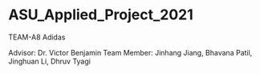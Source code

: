 # ASU_Applied_Project_2021

TEAM-A8 Adidas

Advisor: Dr. Victor Benjamin
Team Member: Jinhang Jiang, Bhavana Patil, Jinghuan Li, Dhruv Tyagi
